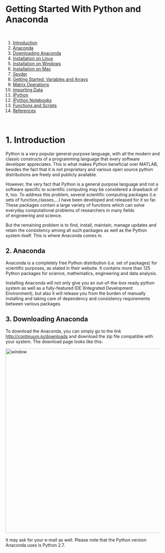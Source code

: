 <h1>Getting Started With Python and Anaconda<br></h1><br>



<ol>


<li><a href="#python" title="Link: #python">Introduction</a><br></li>

<li><a href="#ana" title="Link: #ana">Anaconda</a><br></li>

<li><a href="#dl" title="Link: #dl">Downloading Anaconda</a><br></li>


<li><a href="#linux">Installation on Linux</a><br></li>


<li><a href="#win" title="Link: #win">Installation on Windows</a><br></li>


<li><a href="#mac" title="Link: #mac">Installation on Mac</a><br></li>


<li><a href="#spyder">Spyder</a><br></li>


<li><a href="#start" title="Link: #start">Getting Started: Variables and Arrays</a><br></li>


<li><a href="#opera" title="Link: #opera">Matrix Operations</a><br></li>


<li><a href="#import" title="Link: #import">Importing Data</a><br></li>


<li><a href="#ipy">IPython</a><br></li>


<li><a href="#ipynb" title="Link: #ipynb">IPython Notebooks</a><br></li>

<li><a href="#func" title="Link: #func">Functions and Scripts</a><br></li>

<li><a href="#refe" title="Link: #refe">References</a></li>

</ol><br>



<a name="python" title="Link: null"></a>
<h1>1. Introduction<br></h1> Python is a very popular general-purpose language, with all the modern and classic constructs of a programming language that every software developer appreciates. This is what makes Python beneficial over MATLAB, besides the fact that it is not proprietary and various open source python distributions are freely and publicly available.


However, the very fact that Python is a general purpose language and not a software specific to scientific computing may be considered a drawback of it, too. To address this problem, several scientific computing packages (i.e. sets of function,classes,...) have been developed and released for it&nbsp;so far. These packages contain a large variety of functions which can solve everyday computational problems of researchers in many fields of&nbsp;engineering and science.


But the remaining problem is to find, install, maintain, manage updates and retain the consistency among all such packages as well as the Python system itself. This is&nbsp;where Anaconda comes in.




<a name="ana" title="Link: null"></a><h2>2. Anaconda</h2> Anaconda is a completely free Python distribution (i.e. set of packages) for scientific purposes, as stated in their website. It contains more than 125 Python packages for science, mathematics, engineering and data analysis.

Installing Anaconda will not only give you an out-of-the-box ready python system as well as a fully-featured IDE (Integrated Development Environment), but also it will release you from the burden of manually installing and taking care of dependency and consistency requirements between various packages.



<a name="dl" title="Link: null"></a><h2>3. Downloading Anaconda</h2> To download the Anaconda, you can simply go to the link <a href="http://continuum.io/downloads" title="Link: http://continuum.io/downloads">http://continuum.io/downloads</a> and download the zip file compatible with your system. The download page looks like this:


<img title="Image: https://d396qusza40orc.cloudfront.net/dsp/img/dl.png" alt="window" src="https://d396qusza40orc.cloudfront.net/dsp/img/dl.png" width="600">


It may ask for your e-mail as well.&nbsp;Please note that the Python version Anaconda uses is Python 2.7.<br>